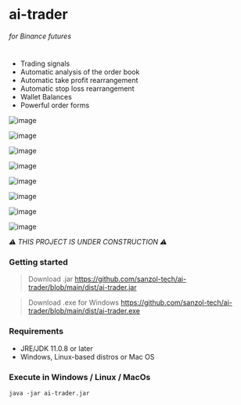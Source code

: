 # ai-trader 
*for Binance futures*
#

- Trading signals
- Automatic analysis of the order book
- Automatic take profit rearrangement
- Automatic stop loss rearrangement
- Wallet Balances
- Powerful order forms

![image](https://user-images.githubusercontent.com/68629815/178065184-6381c127-4953-4c44-af58-464098522fdc.png)

![image](https://user-images.githubusercontent.com/68629815/168664375-2cf6493f-8f36-4928-9e96-7c7985248422.png)

![image](https://user-images.githubusercontent.com/68629815/168664765-85af1b24-9792-4635-b763-cf883a5e17d1.png)

![image](https://user-images.githubusercontent.com/68629815/168664840-2862cc15-18de-4dc5-8adf-87ffc5f9ddb6.png)

![image](https://user-images.githubusercontent.com/68629815/170294257-14a4ef4e-aee3-4bc2-932e-99351d9bfd1e.png)

![image](https://user-images.githubusercontent.com/68629815/177242283-4c652152-813d-434b-9020-e86e53852c06.png)

![image](https://user-images.githubusercontent.com/68629815/169188305-06d72c1a-52fe-4782-88e3-9cbe660e149a.png)

![image](https://user-images.githubusercontent.com/68629815/169203512-ebd084cb-85e3-4fa8-acb6-150b4d9b9c46.png)

*:warning: THIS PROJECT IS UNDER CONSTRUCTION :warning:*

### Getting started
> Download .jar
https://github.com/sanzol-tech/ai-trader/blob/main/dist/ai-trader.jar

> Download .exe for Windows
https://github.com/sanzol-tech/ai-trader/blob/main/dist/ai-trader.exe

### Requirements
- JRE/JDK 11.0.8 or later
- Windows, Linux-based distros or Mac OS


### Execute in Windows / Linux / MacOs
```
java -jar ai-trader.jar
```
